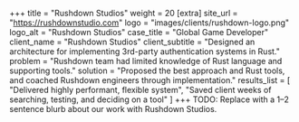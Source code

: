 +++
title = "Rushdown Studios"
weight = 20
[extra]
site_url = "https://rushdownstudio.com"
logo = "images/clients/rushdown-logo.png"
logo_alt = "Rushdown Studios"
case_title = "Global Game Developer"
client_name = "Rushdown Studios"
client_subtitle = "Designed an architecture for implementing 3rd-party authentication systems in Rust."
problem = "Rushdown team had limited knowledge of Rust language and supporting tools."
solution = "Proposed the best approach and Rust tools, and coached Rushdown engineers through implementation."
results_list = [
  "Delivered highly performant, flexible system",
  "Saved client weeks of searching, testing, and deciding on a tool"
]
+++
TODO: Replace with a 1–2 sentence blurb about our work with Rushdown Studios.

<!-- more -->
